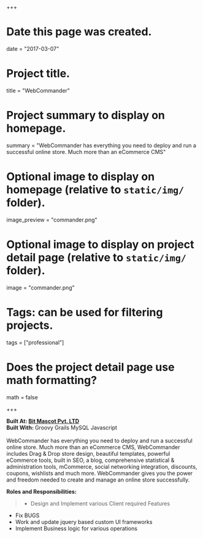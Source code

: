+++
# Date this page was created.
date = "2017-03-07"

# Project title.
title = "WebCommander"

# Project summary to display on homepage.
summary = "WebCommander has everything you need to deploy and run a successful online store. Much more than an eCommerce CMS"

# Optional image to display on homepage (relative to `static/img/` folder).
image_preview = "commander.png"

# Optional image to display on project detail page (relative to `static/img/` folder).
image = "commander.png"

# Tags: can be used for filtering projects.
tags = ["professional"]

# Does the project detail page use math formatting?
math = false

+++
<div class="row">
<div class="col-xs-12 col-md-7">
<b>Built At: <a href=http://www.bitmascot.com/>Bit Mascot Pvt. LTD</a></b><br>
    <div class="skills-tech-project">
      <b>Built With: </b>
      <span>Groovy</span>
      <span>Grails</span>
      <span>MySQL</span>
      <span>Javascript</span>
    </div>
</div>
<div class="col-xs-12 col-md-5">
    <a href="http://www.webcommander.com/" target="_blank">
        <i class="fa fa-external-link-square big-icon"></i>
    </a>
</div>
</div>

<br>
WebCommander has everything you need to deploy and run a successful online store. Much more than an eCommerce CMS, WebCommander includes Drag & Drop store design, beautiful templates, powerful eCommerce tools, built in SEO, a blog, comprehensive statistical & administration tools, mCommerce, social networking integration, discounts, coupons, wishlists and much more. WebCommander gives you the power and freedom needed to create and manage an online store successfully.

**Roles and Responsibilities:**

> - Design and Implement various Client required Features
- Fix BUGS
- Work and update jquery based custom UI frameworks
- Implement Business logic for various operations